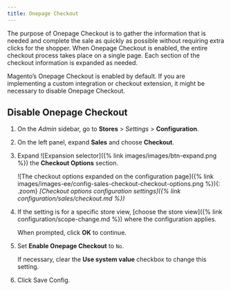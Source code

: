 ```yaml
---
title: Onepage Checkout
---
```


The purpose of Onepage Checkout is to gather the information that is needed and complete the sale as quickly as possible without requiring extra clicks for the shopper. When Onepage Checkout is enabled, the entire checkout process takes place on a single page. Each section of the checkout information is expanded as needed.

Magento’s Onepage Checkout is enabled by default. If you are implementing a custom integration or checkout extension, it might be necessary to disable Onepage Checkout.

## Disable Onepage Checkout

1. On the _Admin_ sidebar, go to **Stores** > _Settings_ > **Configuration**.

1. On the left panel, expand **Sales** and choose **Checkout**.

1. Expand ![Expansion selector]({% link images/images/btn-expand.png %}) the **Checkout Options** section.

   ![The checkout options expanded on the configuration page]({% link images/images-ee/config-sales-checkout-checkout-options.png %}){: .zoom}
   _[Checkout options configuration settings]({% link configuration/sales/checkout.md %})_

1. If the setting is for a specific store view, [choose the store view]({% link configuration/scope-change.md %}) where the configuration applies.

   When prompted, click **OK** to continue.

1. Set **Enable Onepage Checkout** to `No`.

   If necessary, clear the **Use system value** checkbox to change this setting.

1. Click <span class="btn">Save Config</span>.
